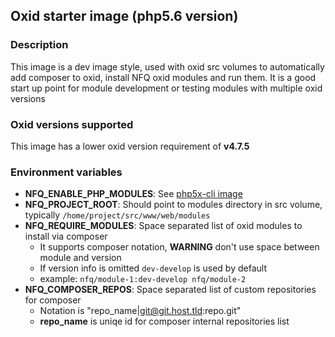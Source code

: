 ## Oxid starter image (php5.6 version)

### Description
This image is a dev image style, used with oxid src volumes to automatically add composer to oxid, install NFQ oxid modules and run them. It is a good start up point for module development or testing modules with multiple oxid versions

### Oxid versions supported
This image has a lower oxid version requirement of __v4.7.5__

### Environment variables
* __NFQ_ENABLE_PHP_MODULES__: See [php5x-cli image](../php56-cli)
* __NFQ_PROJECT_ROOT__: Should point to modules directory in src volume, typically `/home/project/src/www/web/modules`
* __NFQ_REQUIRE_MODULES__: Space separated list of oxid modules to install via composer
	* It supports composer notation, __WARNING__ don't use space between module and version
	* If version info is omitted `dev-develop` is used by default
	* example: `nfq/module-1:dev-develop nfq/module-2`
* __NFQ_COMPOSER_REPOS__: Space separated list of custom repositories for composer
	* Notation is "repo_name|git@git.host.tld:repo.git"
	* __repo_name__ is uniqe id for composer internal repositories list 

